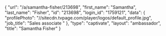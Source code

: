{
    "url": "\/a\/samantha-fisher\/213698",
    "first_name": "Samantha",
    "last_name": "Fisher",
    "id": "213698",
    "login_id": "1759121",
    "data": {
        "profilePhoto": "\/\/sitecdn.tvpage.com\/player\/logos\/default_profile.jpg",
        "job_title": "Sales associate "
    },
    "type": "captivate",
    "layout": "ambassador",
    "title": "Samantha Fisher"
}